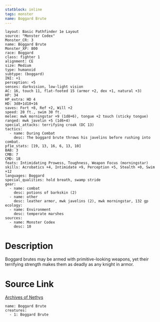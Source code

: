 ```yaml
---
statblock: inline
tags: monster
name: Boggard Brute
---
```

```statblock
layout: Basic Pathfinder 1e Layout
source: "Monster Codex"
Monster_CR: 3
name: Boggard Brute
Monster_XP: 800
race: Boggard
class: fighter 1
alignment: CE
size: Medium
type: humanoid
subtype: (boggard)
INI: +1
perception: +5
senses: darkvision, low-light vision
AC: 16, touch 11, flat-footed 15 (armor +2, dex +1, natural +3)
HP: 34
HP_extra: HD 4
HD: 3d8+1d10+16
saves: Fort +8, Ref +2, Will +2
speed: 20 ft., swim 30 ft.
melee: mwk morningstar +9 (1d8+6), tongue +2 touch (sticky tongue)
ranged: mwk javelin +5 (1d6+4)
special_attacks: terrifying croak (DC 13)
tactics:
  - name: During Combat
    desc: The boggard brute throws his javelins before rushing into combat.
pf1e_stats: [19, 13, 16, 6, 13, 10]
BAB: 3
CMB: 7
CMD: 18
feats: Intimidating Prowess, Toughness, Weapon Focus (morningstar)
skills: Acrobatics +4, Intimidate +9, Perception +5, Stealth +0, Swim +12
languages: Boggard
special_qualities: hold breath, swamp stride
gear:
  - name: combat
    desc: potions of barkskin (2)
  - name: other
    desc: leather armor, mwk javelins (2), mwk morningstar, 132 gp
ecology:
  - name: Environment
    desc: temperate marshes
sources:
  - name: Monster Codex
    desc: 10
```
# Description
Boggard brutes may be armed with primitive-looking weapons, yet their terrifying strength makes them as deadly as any knight in armor.
# Source Link
[Archives of Nethys](https://aonprd.com/MonsterDisplay.aspx?ItemName=Boggard%20Brute)
```encounter-table
name: Boggard Brute
creatures:
  - 1: Boggard Brute
```
